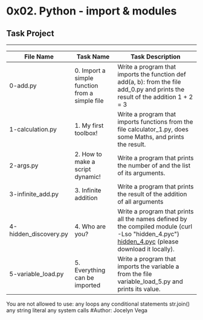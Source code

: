 # 0x02. Python - import & modules

## Task Project
---
File Name|Task Name|Task Description
---|---|---
0-add.py | 0. Import a simple function from a simple file | Write a program that imports the function def add(a, b): from the file add_0.py and prints the result of the addition 1 + 2 = 3
1-calculation.py | 1. My first toolbox! | Write a program that imports functions from the file calculator_1.py, does some Maths, and prints the result.
2-args.py | 2. How to make a script dynamic! | Write a program that prints the number of and the list of its arguments.
3-infinite_add.py | 3. Infinite addition | Write a program that prints the result of the addition of all arguments
4-hidden_discovery.py | 4. Who are you? | Write a program that prints all the names defined by the compiled module (curl -Lso "hidden_4.pyc") [hidden_4.pyc]("https://github.com/holbertonschool/0x02.py/raw/master/hidden_4.pyc") (please download it locally).
5-variable_load.py | 5. Everything can be imported | Write a program that imports the variable a from the file variable_load_5.py and prints its value.
You are not allowed to use:
any loops
any conditional statements
str.join()
any string literal
any system calls
#Author: Jocelyn Vega
